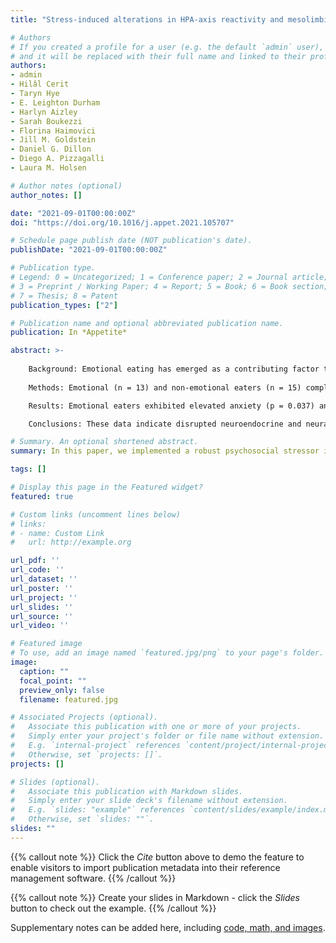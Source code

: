 ```yaml
---
title: "Stress-induced alterations in HPA-axis reactivity and mesolimbic reward activation in individuals with emotional eating"

# Authors
# If you created a profile for a user (e.g. the default `admin` user), write the username (folder name) here 
# and it will be replaced with their full name and linked to their profile.
authors:
- admin
- Hilâl Cerit
- Taryn Hye
- E. Leighton Durham
- Harlyn Aizley
- Sarah Boukezzi
- Florina Haimovici
- Jill M. Goldstein
- Daniel G. Dillon
- Diego A. Pizzagalli
- Laura M. Holsen

# Author notes (optional)
author_notes: []

date: "2021-09-01T00:00:00Z"
doi: "https://doi.org/10.1016/j.appet.2021.105707"

# Schedule page publish date (NOT publication's date).
publishDate: "2021-09-01T00:00:00Z"

# Publication type.
# Legend: 0 = Uncategorized; 1 = Conference paper; 2 = Journal article;
# 3 = Preprint / Working Paper; 4 = Report; 5 = Book; 6 = Book section;
# 7 = Thesis; 8 = Patent
publication_types: ["2"]

# Publication name and optional abbreviated publication name.
publication: In *Appetite*

abstract: >-
    
    Background: Emotional eating has emerged as a contributing factor to overeating, potentially leading to obesity or disordered eating behaviors. However, the underlying biological mechanisms related to emotional eating remain unclear. The present study examined emotional, hormonal, and neural alterations elicited by an acute laboratory stressor in individuals with and without emotional eating.
    
    Methods: Emotional (n = 13) and non-emotional eaters (n = 15) completed two main study visits, one week apart: one visit included a Stress version and the other a No-stress version of the Maastricht Acute Stress Task (MAST). Immediately pre- and post-MAST, blood was drawn for serum cortisol and participants rated their anxiety level. After the MAST, participants completed a Food Incentive Delay (FID) task during functional magnetic resonance imaging (fMRI), followed by an ad libitum snack period.

    Results: Emotional eaters exhibited elevated anxiety (p = 0.037) and cortisol (p = 0.001) in response to the Stress MAST. There were no changes in anxiety or cortisol among non-emotional eaters in response to the Stress MAST or in either group in response to the No-stress MAST. In response to the Stress MAST, emotional eaters exhibited reduced activation during anticipation of food reward in mesolimbic reward regions (caudate: p = 0.014, nucleus accumbens: p = 0.022, putamen: p = 0.013), compared to non-emotional eaters. Groups did not differ in snack consumption.

    Conclusions: These data indicate disrupted neuroendocrine and neural responsivity to psychosocial stress amongst otherwise-healthy emotional eaters, who demonstrated hyperactive HPA-axis response coupled with hypoactivation in reward circuitry. Differential responsivity to stress may represent a risk factor in the development of maladaptive eating behaviors.

# Summary. An optional shortened abstract.
summary: In this paper, we implemented a robust psychosocial stressor in individuals scoring high compared to those scoring low on a validated measure of emotional eating to investigate the effects of acute stress on anxiety rating, serum cortisol, and blood-oxygen-level-dependent (BOLD) response in mesolimbic regions during a food incentive delay task using functional MRI (fMRI).

tags: []

# Display this page in the Featured widget?
featured: true

# Custom links (uncomment lines below)
# links:
# - name: Custom Link
#   url: http://example.org

url_pdf: ''
url_code: ''
url_dataset: ''
url_poster: ''
url_project: ''
url_slides: ''
url_source: ''
url_video: ''

# Featured image
# To use, add an image named `featured.jpg/png` to your page's folder. 
image:
  caption: ""
  focal_point: ""
  preview_only: false
  filename: featured.jpg

# Associated Projects (optional).
#   Associate this publication with one or more of your projects.
#   Simply enter your project's folder or file name without extension.
#   E.g. `internal-project` references `content/project/internal-project/index.md`.
#   Otherwise, set `projects: []`.
projects: []

# Slides (optional).
#   Associate this publication with Markdown slides.
#   Simply enter your slide deck's filename without extension.
#   E.g. `slides: "example"` references `content/slides/example/index.md`.
#   Otherwise, set `slides: ""`.
slides: ""
---
```


{{% callout note %}}
Click the *Cite* button above to demo the feature to enable visitors to import publication metadata into their reference management software.
{{% /callout %}}

{{% callout note %}}
Create your slides in Markdown - click the *Slides* button to check out the example.
{{% /callout %}}

Supplementary notes can be added here, including [code, math, and images](https://wowchemy.com/docs/writing-markdown-latex/).
